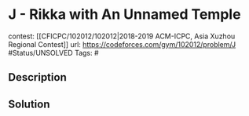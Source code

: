 # J - Rikka with An Unnamed Temple

contest: [[CFICPC/102012/102012|2018-2019 ACM-ICPC, Asia Xuzhou Regional Contest]]
url: https://codeforces.com/gym/102012/problem/J
#Status/UNSOLVED
Tags: #

## Description

## Solution

